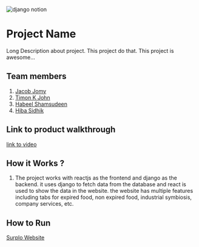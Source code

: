 
![django notion](https://github.com/TH-Activities/saturday-hack-night-template/assets/117498997/2db31367-8f96-4e88-8a8d-a1a75936204d)




# Project Name
Long Description about project. This project do that. This project is awesome...
## Team members
1. [Jacob Jomy](https://github.com/jacobjomy)
2. [Timon K John](https://github.com/tims-exe)
3. [Habeel Shamsudeen](https://github.com/habeel-shamsudeen)
4. [Hiba Sidhik](https://github.com/hibasidhik34)
## Link to product walkthrough
[link to video]((https://youtu.be/enYSigix9mc))
## How it Works ?
1. The project works with reactjs as the frontend and django as the backend. it uses django to fetch data from the database and react is used to show the data in the website. the website has multiple features including tabs for expired food, non expired food, industrial symbiosis, company services, etc.
## How to Run
[Surplo Website](https://saturday-hack-night-ubt3.vercel.app/)
